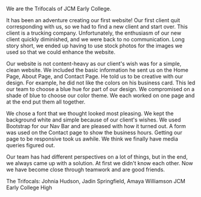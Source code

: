 

We are the Trifocals of JCM Early College.

It has been an adventure creating our first website! Our first client quit corresponding with us, so we had to find a new client and start over. This client is a trucking company. Unfortunately, the enthusiasm of our new client quickly diminished, and we were back to no communication. Long story short, we ended up having to use stock photos for the images we used so that we could enhance the website.

Our website is not content-heavy as our client's wish was for a simple, clean website. We included the basic information he sent us on the Home Page, About Page, and Contact Page. He told us to be creative with our design. For example, he did not like the colors on his business card. This led our team to choose a blue hue for part of our design. We compromised on a shade of blue to choose our color theme. We each worked on one page and at the end put them all together.

We chose a font that we thought looked most pleasing. We kept the background white and simple because of our client's wishes. We used Bootstrap for our Nav Bar and are pleased with how it turned out. A form was used on the Contact page to show the business hours. Getting our page to be responsive took us awhile. We think we finally have media queries figured out.

Our team has had different perspectives on a lot of things, but in the end, we always came up with a solution. At first we didn't know each other. Now we have become close through teamwork and are good friends.

The Trifocals: Johnia Hudson, Jadin Springfield, Amaya Williamson JCM Early College High
